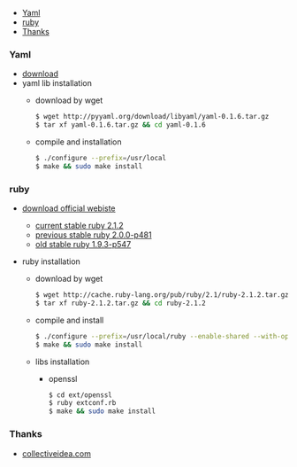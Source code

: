 <!-- START doctoc generated TOC please keep comment here to allow auto update -->
<!-- DON'T EDIT THIS SECTION, INSTEAD RE-RUN doctoc TO UPDATE -->

- [Yaml](#yaml)
- [ruby](#ruby)
- [Thanks](#thanks)

<!-- END doctoc generated TOC please keep comment here to allow auto update -->

### Yaml
- [download](http://pyyaml.org/download/libyaml/)
- yaml lib installation
  - download by wget
    ```bash
    $ wget http://pyyaml.org/download/libyaml/yaml-0.1.6.tar.gz
    $ tar xf yaml-0.1.6.tar.gz && cd yaml-0.1.6
    ```

  - compile and installation
    ```bash
    $ ./configure --prefix=/usr/local
    $ make && sudo make install
    ```

### ruby
- [download official webiste](https://www.ruby-lang.org/en/downloads/)
  - [current stable ruby 2.1.2](http://cache.ruby-lang.org/pub/ruby/2.1/ruby-2.1.2.tar.gz)
  - [previous stable ruby 2.0.0-p481](http://cache.ruby-lang.org/pub/ruby/2.0/ruby-2.0.0-p481.tar.gz)
  - [old stable ruby 1.9.3-p547](http://cache.ruby-lang.org/pub/ruby/1.9/ruby-1.9.3-p547.tar.gz)

- ruby installation
  - download by wget
    ```bash
    $ wget http://cache.ruby-lang.org/pub/ruby/2.1/ruby-2.1.2.tar.gz
    $ tar xf ruby-2.1.2.tar.gz && cd ruby-2.1.2
    ```

  - compile and install
    ```bash
    $ ./configure --prefix=/usr/local/ruby --enable-shared --with-opt-dir=/usr/local/lib
    $ make && sudo make install
    ```

  - libs installation
    - openssl
      ```bash
      $ cd ext/openssl
      $ ruby extconf.rb
      $ make && sudo make install
      ```

### Thanks
- [collectiveidea.com](http://collectiveidea.com/blog/archives/2011/10/31/install-ruby-193-with-libyaml-on-centos/)
